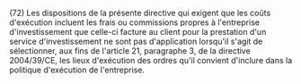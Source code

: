 (72) Les dispositions de la présente directive qui exigent que les coûts d'exécution incluent les frais ou commissions propres à l'entreprise d'investissement que celle-ci facture au client pour la prestation d'un service d'investissement ne sont pas d'application lorsqu'il s'agit de sélectionner, aux fins de l'article 21, paragraphe 3, de la directive 2004/39/CE, les lieux d'exécution des ordres qu'il convient d'inclure dans la politique d'exécution de l'entreprise.
